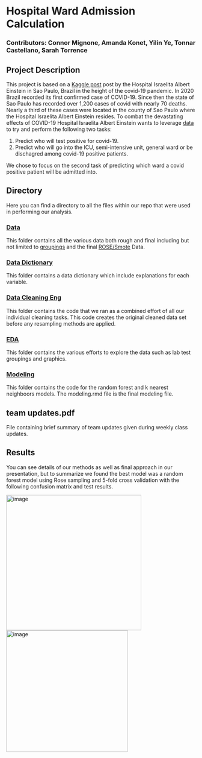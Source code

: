 # Hospital Ward Admission Calculation

### Contributors: Connor Mignone, Amanda Konet, Yilin Ye, Tonnar Castellano, Sarah Torrence

## Project Description
This project is based on a [Kaggle post](https://www.kaggle.com/einsteindata4u/covid19/version/7) post by the Hospital Israelita Albert Einstein in Sao Paulo, Brazil in the height of the covid-19 pandemic. In 2020 Brazil recorded its first confirmed case of COVID-19. Since then the state
of Sao Paulo has recorded over 1,200 cases of covid with nearly 70 deaths. Nearly a third of
these cases were located in the county of Sao Paulo where the Hospital Israelita Albert Einstein
resides. To combat the devastating effects of COVID-19 Hospital Israelita Albert Einstein wants
to leverage [data](https://www.kaggle.com/einsteindata4u/covid19) to try and perform the following two tasks:
1) Predict who will test positive for covid-19.
2) Predict who will go into the ICU, semi-intensive unit, general ward or be dischagred among covid-19 positive patients. 

We chose to focus on the second task of predicting which ward a covid positive patient will be admitted into.

## Directory 
Here you can find a directory to all the files within our repo that were used in performing our analysis.

### [Data](https://github.com/Yilin-Ye/ds_case_1_team_2/tree/main/data)
This folder contains all the various data both rough and final including but not limited to [groupings](https://github.com/Yilin-Ye/ds_case_1_team_2/tree/main/data/feature_groups) and the final [ROSE/Smote](https://github.com/Yilin-Ye/ds_case_1_team_2/tree/main/data/final) Data.

### [Data Dictionary](https://github.com/Yilin-Ye/ds_case_1_team_2/tree/main/Data%20dictionary)
This folder contains a data dictionary which include explanations for each variable. 

### [Data Cleaning Eng](https://github.com/Yilin-Ye/ds_case_1_team_2/tree/main/data_cleaning_eng)
This folder contains the code that we ran as a combined effort of all our individual cleaning tasks. This code creates the original cleaned data set before any resampling methods are applied. 

### [EDA](https://github.com/Yilin-Ye/ds_case_1_team_2/tree/main/eda)
This folder contains the various efforts to explore the data such as lab test groupings and graphics.

### [Modeling](https://github.com/Yilin-Ye/ds_case_1_team_2/tree/main/modeling) 
This folder contains the code for the random forest and k nearest neighboors models. The modeling.rmd file is the final modeling file. 

## team updates.pdf
File containing brief summary of team updates given during weekly class updates.

## Results

You can see details of our methods as well as final approach in our presentation, but to summarize we found the best model was a random forest model using Rose sampling and 5-fold cross validation with the following confusion matrix and test results. 

<img width="359" alt="image" src="https://user-images.githubusercontent.com/69755309/136696301-dd329f30-daca-493d-9ff8-f58e50f156fd.png">

<img width="323" alt="image" src="https://user-images.githubusercontent.com/69755309/136696329-979e6c13-6fbd-45c5-92a9-876d8e607b15.png">

